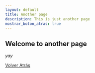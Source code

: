 ```yaml
---
layout: default
title: Another page
description: This is just another page
mostrar_boton_atras: true
---
```


## Welcome to another page

_yay_

<a href="javascript:history.back()">Volver Atrás</a>
